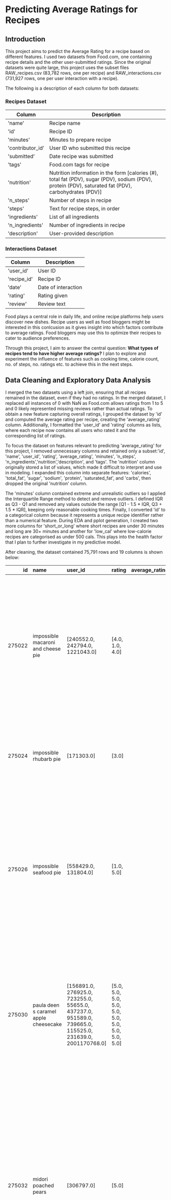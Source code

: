 # Predicting Average Ratings for Recipes

## Introduction
This project aims to predict the Average Rating for a recipe based on different features. I used two datasets from Food.com, one containing recipe details and the other user-submitted ratings. Since the original datasets were quite large, this project uses the subset files RAW_recipes.csv (83,782 rows, one per recipe) and RAW_interactions.csv (731,927 rows, one per user interaction with a recipe). 

The following is a description of each column for both datasets:

### Recipes Dataset

| Column         | Description  |
|---------------|-------------|
| 'name'        | Recipe name |
| 'id'          | Recipe ID   |
| 'minutes'     | Minutes to prepare recipe |
| 'contributor_id' | User ID who submitted this recipe |
| 'submitted'   | Date recipe was submitted |
| 'tags'        | Food.com tags for recipe |
| 'nutrition'   | Nutrition information in the form [calories (#), total fat (PDV), sugar (PDV), sodium (PDV), protein (PDV), saturated fat (PDV), carbohydrates (PDV)] |
| 'n_steps'     | Number of steps in recipe |
| 'steps'       | Text for recipe steps, in order |
| 'ingredients'     | List of all ingredients |
| 'n_ingredients'     | Number of ingredients in recipe |
| 'description' | User-provided description |

### Interactions Dataset


| Column       | Description                |
|-------------|----------------------------|
| 'user_id'   | User ID                     |
| 'recipe_id' | Recipe ID                   |
| 'date'      | Date of interaction         |
| 'rating'    | Rating given                |
| 'review'    | Review text                 |


Food plays a central role in daily life, and online recipe platforms help users discover new dishes. Recipe users as well as food bloggers might be interested in this conlcusion as it gives insight into which factors contribute to average ratings. Food bloggers may use this to optimize their recipes to cater to audience preferences. 

Through this project, I aim to answer the central question: **What types of recipes tend to have higher average ratings?** I plan to explore and experiment the influence of features such as cooking time, calorie count, no. of steps, no. ratings etc. to achieve this in the next steps.



## Data Cleaning and Exploratory Data Analysis

I merged the two datasets using a left join, ensuring that all recipes remained in the dataset, even if they had no ratings. In the merged dataset, I replaced all instances of 0 with NaN as Food.com allows ratings from 1 to 5 and 0 likely represented missing reviews rather than actual ratings. To obtain a new feature capturing overall ratings, I grouped the dataset by 'id' and computed the average rating per recipe, creating the 'average_rating' column. Additionally, I formatted the 'user_id' and 'rating' columns as lists, where each recipe now contains all users who rated it and the corresponding list of ratings.

To focus the dataset on features relevant to predicting 'average_rating' for this project, I removed unnecessary columns and retained only a subset:'id', 'name', 'user_id', 'rating', 'average_rating', 'minutes', 'n_steps', 'n_ingredients','nutrition','description', and 'tags'. The 'nutrition' column originally stored a list of values, which made it difficult to interpret and use in modeling. I expanded this column into separate features: 'calories', 'total_fat', 'sugar', 'sodium', 'protein', 'saturated_fat', and 'carbs', then dropped the original 'nutrition' column.

The 'minutes' column contained extreme and unrealistic outliers so I applied the Interquartile Range method to detect and remove outliers. I defined IQR as Q3 - Q1 and removed any values outside the range [Q1 - 1.5 * IQR, Q3 + 1.5 * IQR], keeping only reasonable cooking times. Finally, I converted 'id' to a categorical column because it represents a unique recipe identifier rather than a numerical feature. During EDA and pplot generation, I created two more columns for 'short_or_long' where short recipes are under 30 minutes and long are 30+ minutes and another for 'low_cal' where low-calorie recipes are categorised as under 500 cals. This plays into the health factor that I plan to further investigate in my predictive model.

After cleaning, the dataset contained 75,791 rows and 19 columns is shown below:


|     id | name                                  | user_id                                                                                                 | rating                                             |   average_rating |   minutes |   n_steps |   n_ingredients | description                                                                                                                                                                                                                      | tags                                                                                                                                                                                                                                                                                                                                    |   calories |   total_fat |   sugar |   sodium |   protein |   saturated_fat |   carbs | low_cal   | short_or_long    |
|-------:|:--------------------------------------|:--------------------------------------------------------------------------------------------------------|:---------------------------------------------------|-----------------:|----------:|----------:|----------------:|:---------------------------------------------------------------------------------------------------------------------------------------------------------------------------------------------------------------------------------|:----------------------------------------------------------------------------------------------------------------------------------------------------------------------------------------------------------------------------------------------------------------------------------------------------------------------------------------|-----------:|------------:|--------:|---------:|----------:|----------------:|--------:|:----------|:-----------------|
| 275022 | impossible macaroni and cheese pie    | [240552.0, 242794.0, 1221043.0]                                                                         | [4.0, 1.0, 4.0]                                    |                3 |        50 |        11 |               7 | one of my mom's favorite bisquick recipes. this brings back memories!                                                                                                                                                            | ['60-minutes-or-less', 'time-to-make', 'course', 'main-ingredient', 'preparation', 'main-dish', 'eggs-dairy', 'pasta', 'easy', 'cheese', 'dietary', 'high-calcium', 'high-in-something', 'pasta-rice-and-grains', 'elbow-macaroni']                                                                                                     |      386.1 |          34 |       7 |       24 |        41 |              62 |       8 | True      | Short (<30 mins) |
| 275024 | impossible rhubarb pie                | [171303.0]                                                                                              | [3.0]                                              |                3 |        55 |         6 |               8 | a childhood favorite of mine. my mom loved it because it cut down on how much time to make it.                                                                                                                                   | ['60-minutes-or-less', 'time-to-make', 'course', 'preparation', 'healthy', 'pies-and-tarts', 'desserts', 'pies', 'dietary']                                                                                                                                                                                                             |      377.1 |          18 |     208 |       13 |        13 |              30 |      20 | True      | Short (<30 mins) |
| 275026 | impossible seafood pie                | [558429.0, 131804.0]                                                                                    | [1.0, 5.0]                                         |                3 |        45 |         7 |               9 | this is an oldie but a goodie. mom's stand by for company. good enough for us on a special occasion or if company came over!                                                                                                     | ['60-minutes-or-less', 'time-to-make', 'course', 'main-ingredient', 'preparation', 'very-low-carbs', 'main-dish', 'eggs-dairy', 'seafood', 'crab', 'cheese', 'dietary', 'low-sodium', 'low-calorie', 'low-carb', 'low-in-something', 'shellfish']                                                                                       |      326.6 |          30 |      12 |       27 |        37 |              51 |       5 | True      | Short (<30 mins) |
| 275030 | paula deen s caramel apple cheesecake | [156891.0, 276925.0, 723255.0, 55655.0, 437237.0, 951589.0, 739665.0, 115525.0, 231639.0, 2001170768.0] | [5.0, 5.0, 5.0, 5.0, 5.0, 5.0, 5.0, 5.0, 5.0, 5.0] |                5 |        45 |        11 |               9 | thank you paula deen!  hubby just happened to be watching with me one day when she made these and it will always be requested in our home!  it's very easy to make and such a fun twist on a plain cheesecake.  it's a must try! | ['60-minutes-or-less', 'time-to-make', 'course', 'preparation', 'occasion', 'desserts', 'cheesecake', 'gifts', 'taste-mood', 'sweet']                                                                                                                                                                                                   |      577.7 |          53 |     149 |       19 |        14 |              67 |      21 | False     | Short (<30 mins) |
| 275032 | midori poached pears                  | [306797.0]                                                                                              | [5.0]                                              |                5 |        25 |         8 |               9 | the green colour looks fabulous and the taste is heavenly. serve with a raspberry coulis. keep enough rind of the orange and lemon for garnish.                                                                                  | ['lactose', '30-minutes-or-less', 'time-to-make', 'course', 'main-ingredient', 'cuisine', 'preparation', 'occasion', 'south-west-pacific', 'desserts', 'fruit', 'australian', 'easy', 'beginner-cook', 'dinner-party', 'summer', 'dietary', 'gluten-free', 'seasonal', 'egg-free', 'free-of-something', 'pears', 'taste-mood', 'sweet'] |      386.9 |           0 |     347 |        0 |         1 |               0 |      33 | True      | Short (<30 mins) |

The final cleaned dataset is then used for exploratory data analysis and predictive modeling in the next steps.

I then moved onto univariate analysis. Below is the distribution for the 'average_rating' column:

<iframe
  src="assets/rating_distribution.html"
  width="800"
  height="600"
  frameborder="0"
></iframe>

The distribution of average ratings is heavily skewed towards 5-star ratings, indicating a strong positivity bias in user feedback. This suggests that users are more likely to rate a recipe when they have a positive experience, which is observed in past research as well. It's due several factors including Acquisition-led selection bias where ratings come from purchasers who are already have favourable attitude towards the recipe, Social influence bias where new raters to be influenced by existing high ratings and Under-reporting bias which states results in extreme experiences (either very positive or negative) are more likely to be reported, often skewing ratings towards positivity.

By analyising, cooking time and average ratings, I found no **strong** correlation as high ratings appear across all cooking durations. However, recipes with shorter cooking times seem to have a higher concentration of 4+ star ratings, suggesting that users may prefer recipes that are quicker and easier to prepare.


<iframe
  src="assets/rating_vs_time.html"
  width="800"
  height="600"
  frameborder="0"
></iframe>

The pivot table shows the relationship between number of steps, cooking time, and average ratings. Recipes with fewer steps (0-5) tend to have the highest ratings (4.68), especially for very short (0-15 min) and long (61-120 min) cooking times, suggesting that users favor simpler recipes but also appreciate well-executed complex ones.

| n_steps   |    0-15 |   16-30 |   31-60 |   61-120 |
|:----------|--------:|--------:|--------:|---------:|
| 0-5       | 4.68486 | 4.5957  | 4.58659 |  4.61725 |
| 6-10      | 4.65396 | 4.62428 | 4.59882 |  4.62777 |
| 11-20     | 4.6336  | 4.63392 | 4.61208 |  4.62832 |
| 21+       | 4.63171 | 4.6821  | 4.64464 |  4.63185 |


## Assessment of Missingness

I believe the missingness in rating may be Not Missing At Random (NMAR). If users choose not to rate a recipe because they had a neutral or negative experience, the missing values depend on the unobserved reason for non-response rather than another recorded variable. This suggests NMAR because the missingness itself is related to the underlying (but uncollected) sentiment toward the recipe which may also be impacted by user bias. To determine if the missingness is instead Missing At Random (MAR), we would need additional data. If missingness can be explained by reaons such as user engagement metrics where a user viewed or saved the recipe but didn’t rate it, it would be MAR.


I conducted  missingness permutation tests to determine if the missing values in 'average_rating' depend on other columns such as 'minutes','n_steps', or 'recipe_id'. The results show extremely low p-values for minutes and n_steps (0.000999000999000999), indicating that missingness in 'average_rating' is not random but depends on these columns. This suggests that longer or more complex recipes might be more likely to have missing ratings. However, the test for recipe_id suggests that missingness is independent of the recipe identifier. 


<iframe
  src="assets/missing_distr.html"
  width="800"
  height="600"
  frameborder="0"
></iframe>

The embedded empirical distribution plot visualizes the test statistic for missingness in n_steps. The observed test statistic, marked by the red dashed line, falls far outside the bulk of the empirical distribution, reinforcing the conclusion that missingness is not random and is significantly related to n_steps


## Hypothesis Testing

Given that health-conscious consumers may prefer lower-calorie recipes, calorie content could influence ratings. By randomly shuffling the calorie labels and comparing the observed difference to a null distribution, I aim to analyse whether any association is statistically significant.

Null Hypothesis (H₀): The average rating of recipes does not differ significantly between low-calorie and non-low-calorie recipes.

Alternative Hypothesis (H₁): The average rating of recipes differs significantly between low-calorie and non-low-calorie recipes.

Test Statistic: difference in mean average ratings between the two groups.

Significance Level: significance level (α) is set at 0.05.

Observed Difference in Ratings: 0.0053

P-value: 0.325

Since the p-value (0.325) is much greater than the significance level (0.05), we fail to reject the null hypothesis. This suggests that there is *no strong statistical evidence* that average ratings differ between low-calorie and non-low-calorie recipes.  However, this does not rule out the possibility of a non-linear relationship that the test fails to capture.

## Framing a Prediction Problem

Through this project, I aim to predict our **target variable 'average_rating'** for a recipe using a **regression model** based on other features of the recipe to better understand user preferences. At the time of prediction, we would have access to all columns of the cleaned dataframe so we can use the relevant features like cooking time, no. of steps, calorie range, ingredients etc. However, if a recipe does not have any interactions, we would have to limit to only using recipe specific features and exclude factors like no. of ratings for a recipe.

To evaluate the model's performance, we use Root Mean Squared Error (RMSE) and R² (coefficient of determination). RMSE quantifies the average prediction error, penalizing larger deviations, making it useful for assessing how close the predicted ratings are to actual values. A lower RMSE indicates better predictive accuracy. R² measures how well the model explains variance in the ratings, with values closer to 1 indicating a stronger fit. Using both metrics provides a more comprehensive evaluation—RMSE highlights absolute error magnitude, while R² indicates the proportion of variability captured by the model.

## Baseline Model

My basline model is a linear regression that predicts average recipe ratings using three quantitative features: minutes, n_ingredients, and n_steps. Since all features are numerical, no encoding was needed. The numerical features are standardized using StandardScaler, which centers them by subtracting the mean and scales them to unit variance, ensuring comparable scales.

The model’s performance is evaluated using RMSE (Training RMSE: 0.2770, Testing RMSE: 0.2849) and R² (Training R²: 0.2027, Testing R²: 0.1725). While the RMSE is relatively low, the low R² suggests that the model does not explain much of the variation in ratings. This indicates that factors beyond cooking time, ingredients, and steps—such as user preferences or recipe content—likely influence ratings. To improve the model, I could explore non-linear relationships, additional features, or different modeling approaches to increase R².


## Final Model

To improve my model, I introduced and experimented with the following new features:

1. 'complexity_ratio': computed as cooking time (minutes)/ no. of steps
However, this didn't seem to improve the model so I changed the definition of the complexity_ratio=cooking time/ no. of ingredients. This captures the complexity of recipes as some may be perceived as 'quick and easy' if its a short, minimal ingredient recipe.

2. 'recipe_age': current year-year of recipe submission

3. 'low_cal': encoded categorical variable to binary (dropped later)

I also included categorical variable, Tags (OneHotEncoded): Categorical representation of recipe attributes. 

Using a RandomForestRegressor with GridSearchCV for hyperparameter tuning:
    n_estimators: [100, 200]
    max_depth: [5, 7]
    min_samples_split: [2, 5]
    Preprocessing:
    StandardScaler for numerical features.
    OneHotEncoder for categorical features.

Howevr, the results (Testing RMSE: ~0.6339, Testing R²: ~0.0001) showed that this model is significantly worse than my baseline model.

The next iteration model predicts the average recipe rating using a RandomForestRegressor. The features included are recipe_age (years since submission), complexity_ratio (minutes per step) tags (encoded based on frequency), low_cal (binary feature indicating if calories are less than 500).
The data is preprocessed using StandardScaler for numerical features and FunctionTransformer for the binary low-calorie feature. Hyperparameters for the RandomForestRegressor are set with max_depth=5, min_samples_split=10, and n_estimators=200

Training RMSE: 0.6331, Testing RMSE: 0.6327
Training R²: 0.0091, Testing R²: 0.0039


## Fairness Analysis